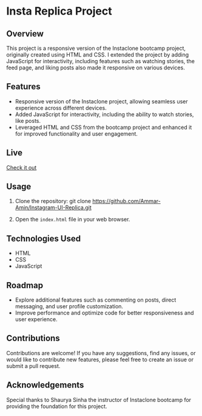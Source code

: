 # Insta Replica Project

## Overview
This project is a responsive version of the Instaclone bootcamp project, originally created using HTML and CSS. I extended the project by adding JavaScript for interactivity, including features such as watching stories, the feed page, and liking posts also made it responsive on various devices.

## Features
- Responsive version of the Instaclone project, allowing seamless user experience across different devices.
- Added JavaScript for interactivity, including the ability to watch stories, like posts.
- Leveraged HTML and CSS from the bootcamp project and enhanced it for improved functionality and user engagement.

## Live
[Check it out](https://ammar-amin.github.io/Instagram-UI-Replica/)

## Usage
1. Clone the repository:
git clone https://github.com/Ammar-Amin/Instagram-UI-Replica.git

2. Open the `index.html` file in your web browser.

## Technologies Used
- HTML
- CSS
- JavaScript

## Roadmap
- Explore additional features such as commenting on posts, direct messaging, and user profile customization.
- Improve performance and optimize code for better responsiveness and user experience.

## Contributions
Contributions are welcome! If you have any suggestions, find any issues, or would like to contribute new features, please feel free to create an issue or submit a pull request.

## Acknowledgements
Special thanks to Shaurya Sinha the instructor of Instaclone bootcamp for providing the foundation for this project.
